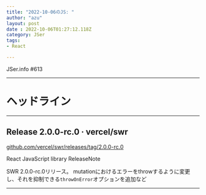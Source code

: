 ```yaml
---
title: "2022-10-06のJS: "
author: "azu"
layout: post
date : 2022-10-06T01:27:12.118Z
category: JSer
tags:
- React

---
```


JSer.info #613

----

<h1 class="site-genre">ヘッドライン</h1>

----

## Release 2.0.0-rc.0 · vercel/swr
[github.com/vercel/swr/releases/tag/2.0.0-rc.0](https://github.com/vercel/swr/releases/tag/2.0.0-rc.0 "Release 2.0.0-rc.0 · vercel/swr")
<p class="jser-tags jser-tag-icon"><span class="jser-tag">React</span> <span class="jser-tag">JavaScript</span> <span class="jser-tag">library</span> <span class="jser-tag">ReleaseNote</span></p>

SWR 2.0.0-rc.0リリース。
mutationにおけるエラーをthrowするように変更し、それを抑制できる`throwOnError`オプションを追加など


----
